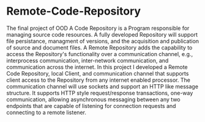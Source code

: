 # Remote-Code-Repository
The final project of OOD
A Code Repository is a Program responsible for managing source code resources. A fully developed Repository will support file persistance,
managment of versions, and the acquisition and publication of source and document files. 
A Remote Repository adds the capability to access the Repository's functionality over a communication channel, e.g., interprocess 
communication, inter-network communication, and communication across the internet.
In this project I developed a Remote Code Repository, local Client, and communication channel that supports client access to the 
Repository from any internet enabled processor. The communication channel will use sockets and support an HTTP like message structure. 
It supports HTTP style request/response transactions, one-way communication, allowing asynchronous messaging between any two endpoints 
that are capable of listening for connection requests and connecting to a remote listener.

